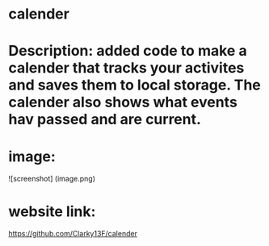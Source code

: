 # calender

# Description: added code to make a calender that tracks your activites and saves them to local storage. The calender also shows what events hav passed and are current.

# image: 
![screenshot] (image.png)


# website link: 
https://github.com/Clarky13F/calender



